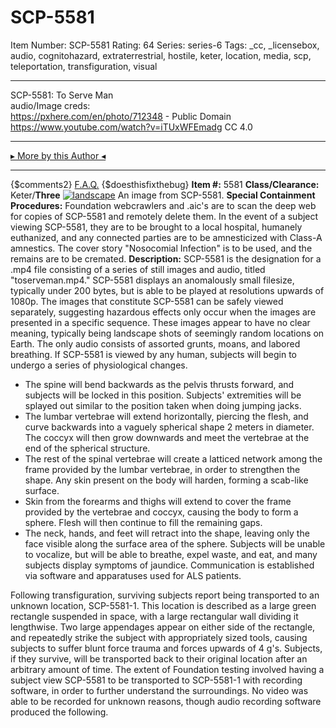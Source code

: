 # SCP-5581
Item Number: SCP-5581
Rating: 64
Series: series-6
Tags: _cc, _licensebox, audio, cognitohazard, extraterrestrial, hostile, keter, location, media, scp, teleportation, transfiguration, visual

---

SCP-5581: To Serve Man  
audio/Image creds:  
<https://pxhere.com/en/photo/712348> \- Public Domain  
<https://www.youtube.com/watch?v=iTUxWFEmadg> CC 4.0
* * *
[▸ More by this Author ◂](https://scp-wiki.wikidot.com/popsioaks-garden)
* * *
{$comments2}
[F.A.Q.](https://scp-wiki.wikidot.com/component:info-ayers)
{$doesthisfixthebug}
**Item #:** 5581
**Class/Clearance:** Keter/**Three**
[![landscape](https://scp-wiki.wdfiles.com/local--resized-images/scp-5581/landscape/medium.jpg)](https://scp-wiki.wdfiles.com/local--files/scp-5581/landscape)
An image from SCP-5581.
**Special Containment Procedures:** Foundation webcrawlers and .aic's are to scan the deep web for copies of SCP-5581 and remotely delete them. In the event of a subject viewing SCP-5581, they are to be brought to a local hospital, humanely euthanized, and any connected parties are to be amnesticized with Class-A amnestics. The cover story "Nosocomial Infection" is to be used, and the remains are to be cremated.
**Description:** SCP-5581 is the designation for a .mp4 file consisting of a series of still images and audio, titled "toserveman.mp4." SCP-5581 displays an anomalously small filesize, typically under 200 bytes, but is able to be played at resolutions upwards of 1080p. The images that constitute SCP-5581 can be safely viewed separately, suggesting hazardous effects only occur when the images are presented in a specific sequence. These images appear to have no clear meaning, typically being landscape shots of seemingly random locations on Earth. The only audio consists of assorted grunts, moans, and labored breathing.
If SCP-5581 is viewed by any human, subjects will begin to undergo a series of physiological changes.
  * The spine will bend backwards as the pelvis thrusts forward, and subjects will be locked in this position. Subjects' extremities will be splayed out similar to the position taken when doing jumping jacks.
  * The lumbar vertebrae will extend horizontally, piercing the flesh, and curve backwards into a vaguely spherical shape 2 meters in diameter. The coccyx will then grow downwards and meet the vertebrae at the end of the spherical structure.
  * The rest of the spinal vertebrae will create a latticed network among the frame provided by the lumbar vertebrae, in order to strengthen the shape. Any skin present on the body will harden, forming a scab-like surface.
  * Skin from the forearms and thighs will extend to cover the frame provided by the vertebrae and coccyx, causing the body to form a sphere. Flesh will then continue to fill the remaining gaps.
  * The neck, hands, and feet will retract into the shape, leaving only the face visible along the surface area of the sphere. Subjects will be unable to vocalize, but will be able to breathe, expel waste, and eat, and many subjects display symptoms of jaundice. Communication is established via software and apparatuses used for ALS patients.

Following transfiguration, surviving subjects report being transported to an unknown location, SCP-5581-1. This location is described as a large green rectangle suspended in space, with a large rectangular wall dividing it lengthwise. Two large appendages appear on either side of the rectangle, and repeatedly strike the subject with appropriately sized tools, causing subjects to suffer blunt force trauma and forces upwards of 4 g's. Subjects, if they survive, will be transported back to their original location after an arbitrary amount of time.
The extent of Foundation testing involved having a subject view SCP-5581 to be transported to SCP-5581-1 with recording software, in order to further understand the surroundings. No video was able to be recorded for unknown reasons, though audio recording software produced the following.